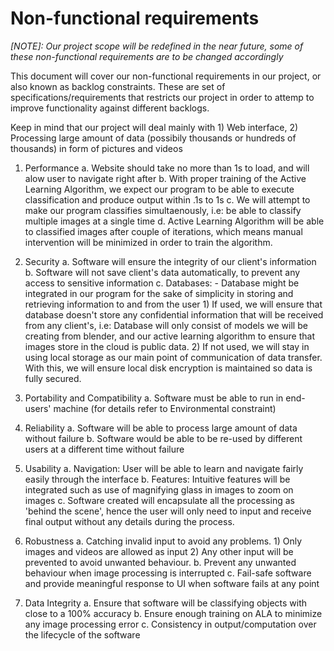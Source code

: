 # Non-functional requirements

*[NOTE]: Our project scope will be redefined in the near future, some of these non-functional requirements are to be changed accordingly*

This document will cover our non-functional requirements in our project, or also known as backlog constraints. These are set of specifications/requirements that restricts our project in order to attemp to improve functionality against different backlogs.

Keep in mind that our project will deal mainly with 1) Web interface, 2) Processing large amount of data (possibily thousands or hundreds of thousands) in form of pictures and videos

1. Performance
    a. Website should take no more than 1s to load, and will alow user to navigate right after
    b. With proper training of the Active Learning Algorithm, we expect our program to be able to execute classification and produce output within .1s to 1s
    c. We will attempt to make our program classifies simultaenously, i.e: be able to classify multiple images at a single time
    d. Active Learning Algorithm will be able to classified images after couple of iterations, which means manual intervention will be minimized in order to train the algorithm.

2. Security
    a. Software will ensure the integrity of our client's information
    b. Software will not save client's data automatically, to prevent any access to sensitive information
    c. Databases:
        - Database might be integrated in our program for the sake of simplicity in storing and retrieving information to and from the user
        1) If used, we will ensure that database doesn't store any confidential information that will be received from any client's, i.e: Database will only consist of models we will be creating from blender, and our active learning algorithm to ensure that images store in the cloud is public data.
        2) If not used, we will stay in using local storage as our main point of communication of data transfer. With this, we will ensure local disk encryption is maintained so data is fully secured.

3. Portability and Compatibility
    a. Software must be able to run in end-users' machine (for details refer to Environmental constraint)

4. Reliability
    a. Software will be able to process large amount of data without failure
    b. Software would be able to be re-used by different users at a different time without failure

5. Usability
    a. Navigation: User will be able to learn and navigate fairly easily through the interface
    b. Features: Intuitive features will be integrated such as use of magnifying glass in images to zoom on images
    c. Software created will encapsulate all the processing as 'behind the scene', hence the user will only need to input and receive final output without any details during the process.

6. Robustness
    a. Catching invalid input to avoid any problems.
        1) Only images and videos are allowed as input
        2) Any other input will be prevented to avoid unwanted behaviour.
    b. Prevent any unwanted behaviour when image processing is interrupted
    c. Fail-safe software and provide meaningful response to UI when software fails at any point

7. Data Integrity
    a. Ensure that software will be classifying objects with close to a 100% accuracy
    b. Ensure enough training on ALA to minimize any image processing error
    c. Consistency in output/computation over the lifecycle of the software